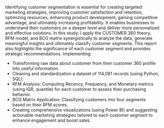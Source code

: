 Identifying customer segmentation is essential for creating targeted marketing strategies, improving customer satisfaction and retention, optimizing resources, 
enhancing product development, gaining competitive advantage, and ultimately increasing profitability. 
It enables businesses to understand their customers on a deeper level and deliver more personalized and effective solutions.
In this study, I apply the CUSTOMER 360 theory, RFM model, and BCG matrix synergistically to analyze the data, generate meaningful insights and ultimately 
classify customer segments.
This report also highlights the significance of each customer segment and provides strategic recommendations.
Implementing:
- Transforming raw data about customer from their customer 360 profile into useful information.
- Cleaning and standardization a dataset of 114,081 records (using Python, SQL).
- RFM Analysis: Computing Recency, Frequency, and Monetary metrics (using IQR, quantile) for each
customer to assess their purchasing behavior.
- BCG Matrix Application: Classifying customers into four segments based on their RFM scores.
- Creating comprehensive visualizations (using Power BI) and suggesting actionable marketing
strategies tailored to each customer segment to enhance engagement and boost sales.

